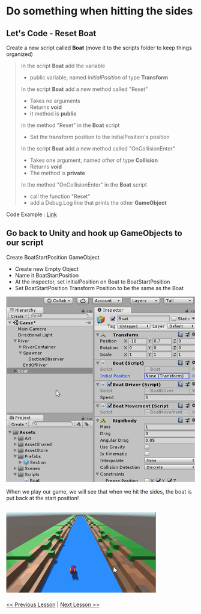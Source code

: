 # Do something when hitting the sides

## Let's Code - Reset Boat
Create a new script called **Boat**
(move it to the scripts folder to keep things organized)
> In the script **Boat** add the variable
> - public variable, named *initialPosition* of type **Transform**  
> 
> In the script **Boat** add a new method called "Reset"
> - Takes no arguments
> - Returns **void**
> - It method is **public**  
> 
> In the method "Reset" in the **Boat** script
> - Set the transform position to the initialPosition's position  
> 
> In the script **Boat** add a new method called "OnCollisionEnter"
> - Takes one argument, named *other* of type **Collision**
> - Returns **void**
> - The method is **private**  
> 
> In the method "OnCollisionEnter" in the **Boat** script
> - call the function "Reset"
> - add a Debug.Log line that prints the other **GameObject**

Code Example : [Link](resources/code-example/Boat_example.1.cs)


## Go back to Unity and hook up GameObjects to our script
Create BoatStartPosition GameObject
 - Create new Empty Object
 - Name it BoatStartPosition
 - At the inspector, set initialPosition on Boat to BoatStartPosition
 - Set BoatStartPosition Transform Position to be the same as the Boat

![alt text](resources/img/create-boat-start-position-gameobject.gif)

When we play our game, we will see that when we hit the sides, the boat is put back at the start position!

![alt text](resources/img/boat-reset-to-start-position.gif)
---
[<< Previous Lesson](lesson.9.md) | [Next Lesson >>](lesson.11.md)